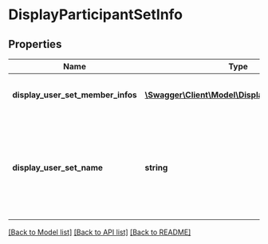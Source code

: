 # DisplayParticipantSetInfo

## Properties
Name | Type | Description | Notes
------------ | ------------- | ------------- | -------------
**display_user_set_member_infos** | [**\Swagger\Client\Model\DisplayParticipantInfo[]**](DisplayParticipantInfo.md) | Displays the info about user set | [optional] 
**display_user_set_name** | **string** | The name of the display user set. Returned only, if the API caller is the sender of agreement. | [optional] 

[[Back to Model list]](../README.md#documentation-for-models) [[Back to API list]](../README.md#documentation-for-api-endpoints) [[Back to README]](../README.md)


